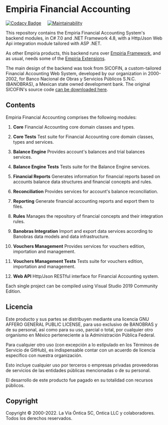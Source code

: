 ﻿# Empiria Financial Accounting

[![Codacy Badge](https://app.codacy.com/project/badge/Grade/3eb36cbce7564607855c8995a3796d77)](https://www.codacy.com/gh/Ontica/Empiria.FinancialAccounting/dashboard?utm_source=github.com&amp;utm_medium=referral&amp;utm_content=Ontica/Empiria.FinancialAccounting&amp;utm_campaign=Badge_Grade)
&nbsp; &nbsp;
[![Maintainability](https://api.codeclimate.com/v1/badges/3982e4436bbd2779606f/maintainability)](https://codeclimate.com/github/Ontica/Empiria.FinancialAccounting/maintainability)

This repository contains the Empiria Financial Accounting System's backend modules,
in C# 7.0 and .NET Framework 4.8, with a Http/Json Web Api integration module
tailored with ASP .NET.

As other Empiria products, this backend runs over [Empiria Framework](https://github.com/Ontica/Empiria.Core),
and as usual, needs some of the [Empiria Extensions](https://github.com/Ontica/Empiria.Extensions).

The main design of the backend was took from SICOFIN, a custom-tailored Financial Accounting Web System,
developed by our organization in 2000-2002, for Banco Nacional de Obras y Servicios Públicos S.N.C.
(BANOBRAS), a Mexican state owned development bank. The original SICOFIN's source code
[can be downloaded here](https://github.com/Ontica/Sicofin).

## Contents

Empiria Financial Accounting comprises the following modules:

1.  **Core**
    Financial Accounting core domain classes and types.

2.  **Core Tests**
    Test suite for Financial Accounting core domain classes, types and services.

3.  **Balance Engine**
    Provides account's balances and trial balances services.

4.  **Balance Engine Tests**
    Tests suite for the Balance Engine services.

5.  **Financial Reports**
    Generates information for financial reports based on accounts balance data structures and financial concepts and rules.

6.  **Reconciliation**
    Provides services for account's balance reconciliation.

7.  **Reporting**
    Generate financial accounting reports and export them to files.

8.  **Rules**
    Manages the repository of financial concepts and their integration rules.

9.  **Banobras Integration**
    Import and export data services according to Banobras data models and data infrastructure.

10.  **Vouchers Management**
    Provides services for vouchers edition, importation and management.

11. **Vouchers Management Tests**
    Tests suite for vouchers edition, importation and management.

12. **Web API**
    Http/Json RESTful interface for Financial Accounting system.

Each single project can be compiled using Visual Studio 2019 Community Edition.

## Licencia

Este producto y sus partes se distribuyen mediante una licencia GNU AFFERO GENERAL PUBLIC LICENSE,
para uso exclusivo de BANOBRAS y de su personal, así como para su uso, parcial o total, por cualquier
otro organismo en México perteneciente a la Administración Pública Federal.

Para cualquier otro uso (con excepción a lo estipulado en los Términos de Servicio de GitHub),
es indispensable contar con un acuerdo de licencia específico con nuestra organización.

Esto incluye cualquier uso por terceros o empresas privadas proveedoras de servicios de
las entidades públicas mencionadas o de su personal.


El desarrollo de este producto fue pagado en su totalidad con recursos públicos.


## Copyright

Copyright © 2000-2022. La Vía Óntica SC, Ontica LLC y colaboradores. Todos los derechos reservados.

